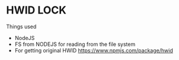 # HWID LOCK

Things used

* NodeJS
* FS from NODEJS for reading from the file system
* For getting original HWID https://www.npmjs.com/package/hwid
